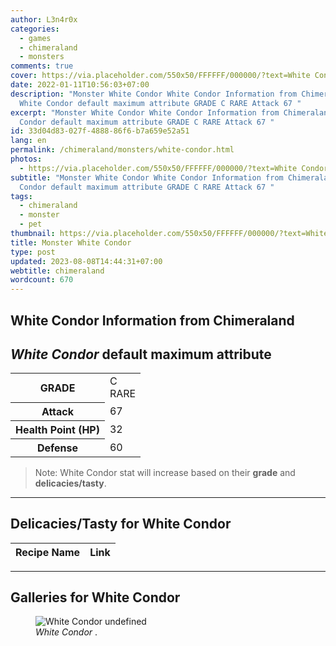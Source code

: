 ```yaml
---
author: L3n4r0x
categories:
  - games
  - chimeraland
  - monsters
comments: true
cover: https://via.placeholder.com/550x50/FFFFFF/000000/?text=White Condor
date: 2022-01-11T10:56:03+07:00
description: "Monster White Condor White Condor Information from Chimeraland
  White Condor default maximum attribute GRADE C RARE Attack 67 "
excerpt: "Monster White Condor White Condor Information from Chimeraland White
  Condor default maximum attribute GRADE C RARE Attack 67 "
id: 33d04d83-027f-4888-86f6-b7a659e52a51
lang: en
permalink: /chimeraland/monsters/white-condor.html
photos:
  - https://via.placeholder.com/550x50/FFFFFF/000000/?text=White Condor
subtitle: "Monster White Condor White Condor Information from Chimeraland White
  Condor default maximum attribute GRADE C RARE Attack 67 "
tags:
  - chimeraland
  - monster
  - pet
thumbnail: https://via.placeholder.com/550x50/FFFFFF/000000/?text=White Condor
title: Monster White Condor
type: post
updated: 2023-08-08T14:44:31+07:00
webtitle: chimeraland
wordcount: 670
---
```


<link
  rel="stylesheet"
  href="https://rawcdn.githack.com/dimaslanjaka/Web-Manajemen/870a349/css/bootstrap-5-3-0-alpha3-wrapper.css"
/>
<section id="bootstrap-wrapper">
  <div data-bs-theme="dark">
    <h2>White Condor Information from Chimeraland</h2>
    <h2 id="attribute"><i>White Condor</i> default maximum attribute</h2>
    <div class="row">
      <div class="col mb-2">
        <div class="card">
          <div class="card-body">
            <table>
              <tr>
                <th>GRADE</th>
                <td>C <br /><span class="text-primary">RARE</span></td>
              </tr>
              <tr>
                <th>Attack</th>
                <td>67</td>
              </tr>
              <tr>
                <th>Health Point (HP)</th>
                <td>32</td>
              </tr>
              <tr>
                <th>Defense</th>
                <td>60</td>
              </tr>
            </table>
          </div>
        </div>
      </div>
    </div>
    <blockquote class="bd-callout bd-callout-warning">
      Note: White Condor stat will increase based on their <b>grade</b> and
      <b>delicacies/tasty</b>.
    </blockquote>
    <hr />
    <h2 id="delicacies">Delicacies/Tasty for White Condor</h2>
    <div class="card">
      <div class="card-body">
        <div class="table-responsive">
          <table class="table table-striped">
            <thead>
              <tr>
                <th>Recipe Name</th>
                <th>Link</th>
              </tr>
            </thead>
            <tbody></tbody>
          </table>
        </div>
      </div>
    </div>
    <hr />
    <div id="gallery">
      <h2>Galleries for White Condor</h2>
      <div class="row">
        <div class="col-lg-6 col-12">
          <figure>
            <img
              src="https://www.webmanajemen.com/undefined"
              alt="White Condor undefined"
            />
            <figcaption style="word-wrap: break-word">
              <i>White Condor</i> .
            </figcaption>
          </figure>
        </div>
      </div>
    </div>
  </div>
</section>